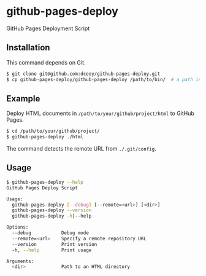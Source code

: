 github-pages-deploy
===================

GitHub Pages Deployment Script

Installation
------------

This command depends on Git.

```sh
$ git clone git@github.com:dceoy/github-pages-deploy.git
$ cp github-pages-deploy/github-pages-deploy /path/to/bin/  # a path in ${PATH}
```

Example
-------

Deploy HTML documents in `/path/to/your/github/project/html` to GitHub Pages.

```sh
$ cd /path/to/your/github/project/
$ github-pages-deploy ./html
```

The command detects the remote URL from `./.git/config`.

Usage
-----

```sh
$ github-pages-deploy --help
GitHub Pages Deploy Script

Usage:
  github-pages-deploy [--debug] [--remote=<url>] [<dir>]
  github-pages-deploy --version
  github-pages-deploy -h|--help

Options:
  --debug           Debug mode
  --remote=<url>    Specify a remote repository URL
  --version         Print version
  -h, --help        Print usage

Arguments:
  <dir>             Path to an HTML directory
```
